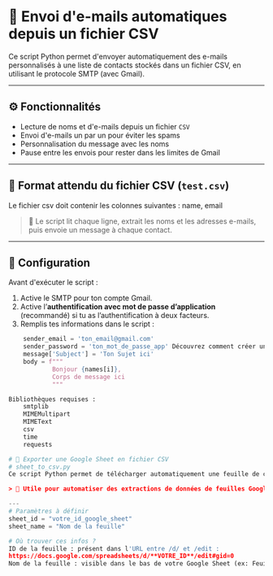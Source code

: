 # 📧 Envoi d'e-mails automatiques depuis un fichier CSV

Ce script Python permet d'envoyer automatiquement des e-mails personnalisés à une liste de contacts stockés dans un fichier CSV, en utilisant le protocole SMTP (avec Gmail).

---

## ⚙️ Fonctionnalités

- Lecture de noms et d'e-mails depuis un fichier `CSV`
- Envoi d'e-mails un par un pour éviter les spams
- Personnalisation du message avec les noms
- Pause entre les envois pour rester dans les limites de Gmail

---

## 📝 Format attendu du fichier CSV (`test.csv`)

Le fichier csv doit contenir les colonnes suivantes :
name, email


> 📌 Le script lit chaque ligne, extrait les noms et les adresses e-mails, puis envoie un message à chaque contact.

---

## 🔐 Configuration

Avant d'exécuter le script :

1. Active le SMTP pour ton compte Gmail.
2. Active l’**authentification avec mot de passe d’application** (recommandé) si tu as l’authentification à deux facteurs.
3. Remplis tes informations dans le script :

```python
    sender_email = 'ton_email@gmail.com'
    sender_password = 'ton_mot_de_passe_app' Découvrez comment créer un mot de passe de application si vous ne savez pas comment procéder.
    message['Subject'] = 'Ton Sujet ici'
    body = f""" 
            Bonjour {names[i]},
            Corps de message ici
            """

Bibliothèques requises : 
    smtplib
    MIMEMultipart
    MIMEText
    csv
    time
    requests

# 📄 Exporter une Google Sheet en fichier CSV
# sheet_to_csv.py
Ce script Python permet de télécharger automatiquement une feuille de calcul Google Sheets et de l'enregistrer localement au format `.csv`.

> 🧠 Utile pour automatiser des extractions de données de feuilles Google.

---
# Paramètres à définir
sheet_id = "votre_id_google_sheet"
sheet_name = "Nom de la feuille"

# Où trouver ces infos ?
ID de la feuille : présent dans l'URL entre /d/ et /edit :
https://docs.google.com/spreadsheets/d/**VOTRE_ID**/edit#gid=0
Nom de la feuille : visible dans le bas de votre Google Sheet (ex: Feuille 1)
